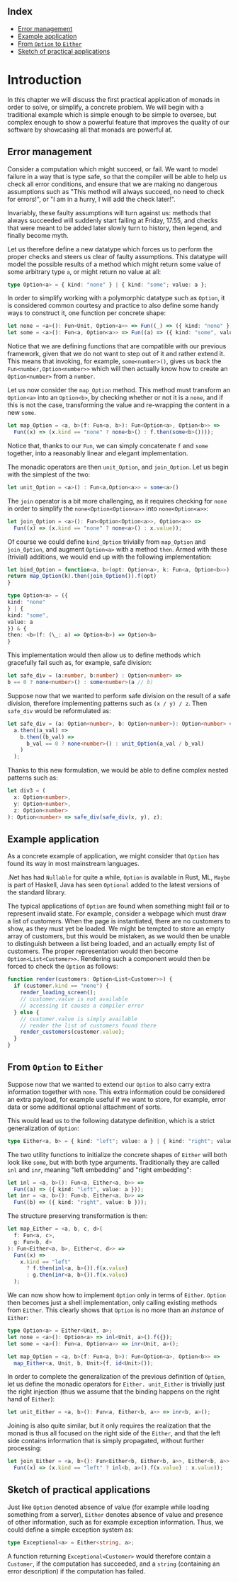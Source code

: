 <!-- index-start -->

## Index

- [Error management
  ](#error-management)
- [Example application
  ](#example-application)
- [From `Option` to `Either`
  ](#from-option-to-either)
- [Sketch of practical applications
](#sketch-of-practical-applications)
<!-- index-end -->

# Introduction

In this chapter we will discuss the first practical application of monads in order to solve, or simplify, a concrete problem. We will begin with a traditional example which is simple enough to be simple to oversee, but complex enough to show a powerful feature that improves the quality of our software by showcasing all that monads are powerful at.

## Error management

Consider a computation which might succeed, or fail. We want to model failure in a way that is type safe, so that the compiler will be able to help us check all error conditions, and ensure that we are making no dangerous assumptions such as "This method will always succeed, no need to check for errors!", or "I am in a hurry, I will add the check later!".

Invariably, these faulty assumptions will turn against us: methods that always succeeded will suddenly start failing at Friday, 17.55, and checks that were meant to be added later slowly turn to history, then legend, and finally become myth.

Let us therefore define a new datatype which forces us to perform the proper checks and steers us clear of faulty assumptions. This datatype will model the possible results of a method which might return some value of some arbitrary type `a`, or might return no value at all:

```ts
type Option<a> = { kind: "none" } | { kind: "some"; value: a };
```

In order to simplify working with a polymorphic datatype such as `Option`, it is considered common courtesy and practice to also define some handy ways to construct it, one function per concrete shape:

```ts
let none = <a>(): Fun<Unit, Option<a>> => Fun((_) => ({ kind: "none" }));
let some = <a>(): Fun<a, Option<a>> => Fun((a) => ({ kind: "some", value: a }));
```

Notice that we are defining functions that are compatible with our previous framework, given that we do not want to step out of it and rather extend it. This means that invoking, for example, `some<number>()`, gives us back the `Fun<number,Option<number>>` which will then actually know how to create an `Option<number>` from a `number`.

Let us now consider the `map_Option` method. This method must transform an `Option<a>` into an `Option<b>`, by checking whether or not it is a `none`, and if this is not the case, transforming the value and re-wrapping the content in a new `some`.

```ts
let map_Option = <a, b>(f: Fun<a, b>): Fun<Option<a>, Option<b>> =>
  Fun((x) => (x.kind == "none" ? none<b>() : f.then(some<b>())));
```

Notice that, thanks to our `Fun`, we can simply concatenate `f` and `some` together, into a reasonably linear and elegant implementation.

The monadic operators are then `unit_Option`, and `join_Option`. Let us begin with the simplest of the two:

```ts
let unit_Option = <a>() : Fun<a,Option<a>> = some<a>()
```

The `join` operator is a bit more challenging, as it requires checking for `none` in order to simplify the `none<Option<Option<a>>` into `none<Option<a>>`:

```ts
let join_Option = <a>(): Fun<Option<Option<a>>, Option<a>> =>
  Fun((x) => (x.kind == "none" ? none<a>() : x.value));
```

Of course we could define `bind_Option` trivially from `map_Option` and `join_Option`, and augment `Option<a>` with a method `then`. Armed with these (trivial) additions, we would end up with the following implementation:

```ts
let bind_Option = function<a, b>(opt: Option<a>, k: Fun<a, Option<b>>) : Option<b> {
return map_Option(k).then(join_Option()).f(opt)
}

type Option<a> = ({
kind: "none"
} | {
kind: "some",
value: a
}) & {
then: <b>(f: (\_: a) => Option<b>) => Option<b>
}
```

This implementation would then allow us to define methods which gracefully fail such as, for example, safe division:

```ts
let safe_div = (a:number, b:number) : Option<number> =>
b == 0 ? none<number>() : some<number>(a // b)
```

Suppose now that we wanted to perform safe division on the result of a safe division, therefore implementing patterns such as `(x / y) / z`. Then `safe_div` would be reformulated as:

```ts
let safe_div = (a: Option<number>, b: Option<number>): Option<number> =>
  a.then((a_val) =>
    b.then((b_val) =>
      b_val == 0 ? none<number>() : unit_Option(a_val / b_val)
    )
  );
```

Thanks to this new formulation, we would be able to define complex nested patterns such as:

```ts
let div3 = (
  x: Option<number>,
  y: Option<number>,
  z: Option<number>
): Option<number> => safe_div(safe_div(x, y), z);
```

## Example application

As a concrete example of application, we might consider that `Option` has found its way in most mainstream languages.

.Net has had `Nullable` for quite a while, `Option` is available in Rust, ML, `Maybe` is part of Haskell, Java has seen `Optional` added to the latest versions of the standard library.

The typical applications of `Option` are found when something might fail or to represent invalid state. For example, consider a webpage which must draw a list of customers. When the page is instantiated, there are no customers to show, as they must yet be loaded. We might be tempted to store an empty array of customers, but this would be mistaken, as we would then be unable to distinguish between a list being loaded, and an actually empty list of customers. The proper representation would then become `Option<List<Customer>>`. Rendering such a component would then be forced to check the `Option` as follows:

```ts
function render(customers: Option<List<Customer>>) {
  if (customer.kind == "none") {
    render_loading_screen();
    // customer.value is not available
    // accessing it causes a compiler error
  } else {
    // customer.value is simply available
    // render the list of customers found there
    render_customers(customer.value);
  }
}
```

## From `Option` to `Either`

Suppose now that we wanted to extend our `Option` to also carry extra information together with `none`. This extra information could be considered an extra payload, for example useful if we want to store, for example, error data or some additional optional attachment of sorts.

This would lead us to the following datatype definition, which is a strict generalization of `Option`:

```ts
type Either<a, b> = { kind: "left"; value: a } | { kind: "right"; value: b };
```

The two utility functions to initialize the concrete shapes of `Either` will both look like `some`, but with both type arguments. Traditionally they are called `inl` and `inr`, meaning "left embedding" and "right embedding":

```ts
let inl = <a, b>(): Fun<a, Either<a, b>> =>
  Fun((a) => ({ kind: "left", value: a }));
let inr = <a, b>(): Fun<b, Either<a, b>> =>
  Fun((b) => ({ kind: "right", value: b }));
```

The structure preserving transformation is then:

```ts
let map_Either = <a, b, c, d>(
  f: Fun<a, c>,
  g: Fun<b, d>
): Fun<Either<a, b>, Either<c, d>> =>
  Fun((x) =>
    x.kind == "left"
      ? f.then(inl<a, b>()).f(x.value)
      : g.then(inr<a, b>()).f(x.value)
  );
```

We can now show how to implement `Option` only in terms of `Either`. `Option` then becomes just a shell implementation, only calling existing methods from `Either`. This clearly shows that `Option` is no more than an _instance_ of `Either`:

```ts
type Option<a> = Either<Unit, a>;
let none = <a>(): Option<a> => inl<Unit, a>().f({});
let some = <a>(): Fun<a, Option<a>> => inr<Unit, a>();

let map_Option = <a, b>(f: Fun<a, b>): Fun<Option<a>, Option<b>> =>
  map_Either<a, Unit, b, Unit>(f, id<Unit>());
```

In order to complete the generalization of the previous definition of `Option`, let us define the monadic operators for `Either. unit_Either` is trivially just the right injection (thus we assume that the binding happens on the right hand of `Either`):

```ts
let unit_Either = <a, b>(): Fun<a, Either<b, a>> => inr<b, a>();
```

Joining is also quite similar, but it only requires the realization that the monad is thus all focused on the right side of the `Either`, and that the left side contains information that is simply propagated, without further processing:

```ts
let join_Either = <a, b>(): Fun<Either<b, Either<b, a>>, Either<b, a>> =>
  Fun((x) => (x.kind == "left" ? inl<b, a>().f(x.value) : x.value));
```

## Sketch of practical applications

Just like `Option` denoted absence of value (for example while loading something from a server), `Either` denotes absence of value and presence of other information, such as for example exception information. Thus, we could define a simple exception system as:

```ts
type Exceptional<a> = Either<string, a>;
```

A function returning `Exceptional<Customer>` would therefore contain a `Customer`, if the computation has succeeded, and a `string` (containing an error description) if the computation has failed.
